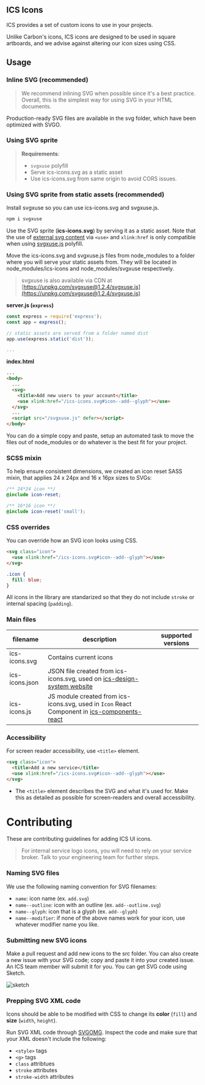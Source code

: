 ## ICS Icons

ICS provides a set of custom icons to use in your projects.
 
Unlike Carbon's icons, ICS icons are designed to be used in square artboards, and we advise against altering our icon sizes using CSS.

## Usage

### Inline SVG (recommended)

> We recommend inlining SVG when possible since it's a best practice. Overall, this is the simplest way for using SVG in your HTML documents.

Production-ready SVG files are available in the svg folder, which have been optimized with SVGO.


### Using SVG sprite

> __Requirements__:
> - `svgxuse` polyfill
> - Serve ics-icons.svg as a static asset
> - Use ics-icons.svg from same origin to avoid CORS issues.

### Using SVG sprite from static assets (recommended)

Install svgxuse so you can use ics-icons.svg and svgxuse.js.

```sh
npm i svgxuse
```

Use the SVG sprite (__ics-icons.svg__) by serving it as a static asset.
Note that the use of [external svg content](https://css-tricks.com/svg-sprites-use-better-icon-fonts/##Browser+Support) via `<use>` and `xlink:href` is only compatible when using [svgxuse.js](https://github.com/Keyamoon/svgxuse) polyfill.

Move the ics-icons.svg and svgxuse.js files from node_modules to a folder where you will serve your static assets from. They will be located in node_modules/ics-icons and node_modules/svgxuse respectively.

> svgxuse is also available via CDN at [https://unpkg.com/svgxuse@1.2.4/svgxuse.js](https://unpkg.com/svgxuse@1.2.4/svgxuse.js)

**server.js (`express`)**
```js
const express = require('express');
const app = express();

// static assets are served from a folder named dist
app.use(express.static('dist'));

...
```
**index.html**
```html
...
<body>
  ...
  <svg>
    <title>Add new users to your account</title>
    <use xlink:href="/ics-icons.svg#icon--add--glyph"></use>
  </svg>
  ...
  <script src="/svgxuse.js" defer></script>
</body>
```
You can do a simple copy and paste, setup an automated task to move the files out of node_modules or do whatever is the best fit for your project.


### SCSS mixin

To help ensure consistent dimensions, we created an icon reset SASS mixin, that applies 24 x 24px and 16 x 16px sizes to SVGs:

```scss
/** 24*24 icon **/
@include icon-reset;

/** 16*16 icon **/
@include icon-reset('small');
```


### CSS overrides

You can override how an SVG icon looks using CSS.

```html
<svg class="icon">
  <use xlink:href="/ics-icons.svg#icon--add--glyph"></use>
</svg>
```

```css
.icon {
  fill: blue;
}
```

All icons in the library are standarized so that they do not include `stroke` or internal spacing (`padding`).

### Main files

| filename | description | supported versions|
|-----|--------|---------------|
|ics-icons.svg| Contains current icons
|ics-icons.json| JSON file created from ics-icons.svg, used on [ics-design-system website](https://design-guide.w3ibm.mybluemix.net/style/icons)
|ics-icons.js| JS module created from ics-icons.svg, used in `Icon` React Component in [ics-components-react](https://github.ibm.com/connections-incubator/ics-components-react)

### Accessibility

For screen reader accessibility, use `<title>` element.

```html
<svg class="icon">
  <title>Add a new service</title>
  <use xlink:href="/ics-icons.svg#icon--add--glyph"></use>
</svg>
```

* The `<title>` element describes the SVG and what it's used for. Make this as detailed as possible for screen-readers and overall accessibility.

# Contributing

These are contributing guidelines for adding ICS UI icons.

> For internal service logo icons, you will need to rely on your service broker. Talk to your engineering team for further steps.

### Naming SVG files

We use the following naming convention for SVG filenames:

* `name`: icon name (ex. `add.svg`)
* `name--outline`: icon with an outline (ex. `add--outline.svg`)
* `name--glyph`: icon that is a glyph (ex. `add--glyph`)
* `name--modifier`: if none of the above names work for your icon, use whatever modifier name you like.

### Submitting new SVG icons

Make a pull request and add new icons to the src folder.
You can also create a new issue with your SVG code; copy and paste it into your created issue. An ICS team member will submit it for you. You can get SVG code using Sketch.

![sketch](https://user-images.githubusercontent.com/4185382/30172200-bc48bb9a-93b9-11e7-96d6-e968e88cfd79.png)

### Prepping SVG XML code

Icons should be able to be modified with CSS to change its __color__ (`fill`) and __size__ (`width`, `height`).  

Run SVG XML code through [SVGOMG](https://jakearchibald.github.io/svgomg/).
Inspect the code and make sure that your XML doesn't include the following:

- `<style>` tags
- `<g>` tags
- `class` attribtues
- `stroke` attributes
- `stroke-width` attributes